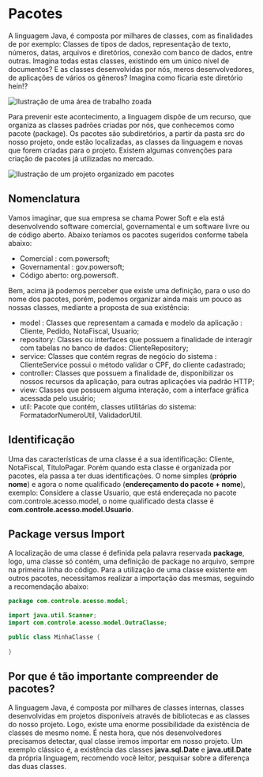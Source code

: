 # Pacotes

A linguagem Java, é composta por milhares de classes, com as finalidades de por exemplo: Classes de tipos de dados, representação de texto, números, datas, arquivos e diretórios, conexão com banco de dados, entre outras. Imagina todas estas classes, existindo em um único nível de documentos? E as classes desenvolvidas por nós, meros desenvolvedores, de aplicações de vários os gêneros? Imagina como ficaria este diretório hein!?


![Ilustração de uma área de trabalho zoada](<../.gitbook/assets/pacotes1.png>)


Para prevenir este acontecimento, a linguagem dispõe de um recurso, que organiza as classes padrões criadas por nós, que conhecemos como pacote (package). Os pacotes são subdiretórios, a partir da pasta src do nosso projeto, onde estão localizadas, as classes da linguagem e novas que forem criadas para o projeto. Existem algumas convenções para criação de pacotes já utilizadas no mercado.

![Ilustração de um projeto organizado em pacotes](<../.gitbook/assets/pacotes2.png>)


## Nomenclatura
Vamos imaginar, que sua empresa se chama Power Soft e ela está desenvolvendo software comercial, governamental e um software livre ou de código aberto. Abaixo teríamos os pacotes sugeridos conforme tabela abaixo:
* Comercial : com.powersoft;
* Governamental : gov.powersoft;
* Código aberto: org.powersoft.

Bem, acima já podemos perceber que existe uma definição, para o uso do nome dos pacotes, porém, podemos organizar ainda mais um pouco as nossas classes, mediante a proposta de sua existência:
* model : Classes que representam a camada e modelo da aplicação : Cliente, Pedido, NotaFiscal, Usuario;
* repository: Classes ou interfaces que possuem a finalidade de interagir com tabelas no banco de dados: ClienteRepository;
* service: Classes que contém regras de negócio do sistema : ClienteService possui o método validar o CPF, do cliente cadastrado;
* controller: Classes que possuem a finalidade de, disponibilizar os nossos recursos da aplicação, para outras aplicações via padrão HTTP;
* view: Classes que possuem alguma interação, com a interface gráfica acessada pelo usuário;
* util: Pacote que contém, classes utilitárias do sistema: FormatadorNumeroUtil, ValidadorUtil.

## Identificação
Uma das características de uma classe é a sua identificação: Cliente, NotaFiscal, TituloPagar. Porém quando esta classe é organizada por pacotes, ela passa a ter duas identificações. O nome simples (**próprio nome**) e agora o nome qualificado (**endereçamento do pacote + nome**), exemplo: Considere a classe Usuario, que está endereçada no pacote com.controle.acesso.model, o nome qualificado desta classe é **com.controle.acesso.model.Usuario**.
## Package versus Import
A localização de uma classe é definida pela palavra reservada **package**, logo, uma classe só contém, uma definição de package no arquivo, sempre na primeira linha do código. Para a utilização de uma classe existente em outros pacotes, necessitamos realizar a importação das mesmas, seguindo a recomendação abaixo:

```java
package com.controle.acesso.model;

import java.util.Scanner; 
import com.controle.acesso.model.OutraClasse;

public class MinhaClasse {
    
}
```

## Por que é tão importante compreender de pacotes?
A linguagem Java, é composta por milhares de classes internas, classes desenvolvidas em projetos disponíveis através de bibliotecas e as classes do nosso projeto. Logo, existe uma enorme possibilidade da existência de classes de mesmo nome.
É nesta hora, que nós desenvolvedores precisamos detectar, qual classe iremos importar em nosso projeto.
Um exemplo clássico é, a existência das classes **java.sql.Date** e **java.util.Date** da própria linguagem, recomendo você leitor, pesquisar sobre a diferença das duas classes.